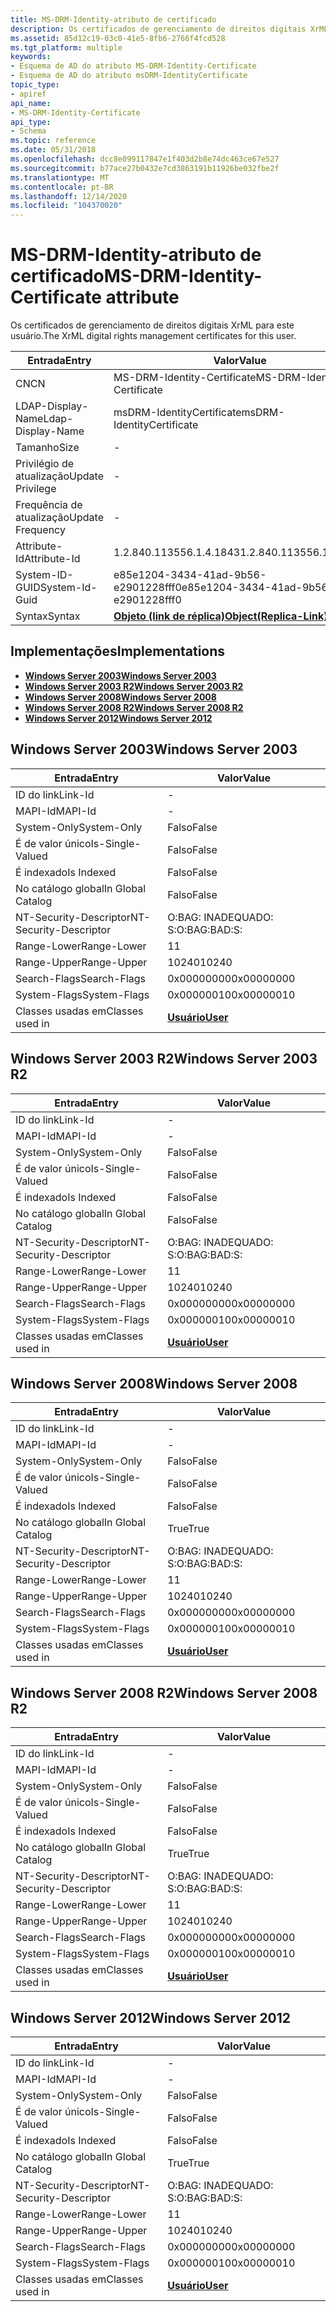 ```yaml
---
title: MS-DRM-Identity-atributo de certificado
description: Os certificados de gerenciamento de direitos digitais XrML para este usuário.
ms.assetid: 85d12c19-03c0-41e5-8fb6-2766f4fcd528
ms.tgt_platform: multiple
keywords:
- Esquema de AD do atributo MS-DRM-Identity-Certificate
- Esquema de AD do atributo msDRM-IdentityCertificate
topic_type:
- apiref
api_name:
- MS-DRM-Identity-Certificate
api_type:
- Schema
ms.topic: reference
ms.date: 05/31/2018
ms.openlocfilehash: dcc8e099117847e1f403d2b8e74dc463ce67e527
ms.sourcegitcommit: b77ace27b0432e7cd3863191b11926be032fbe2f
ms.translationtype: MT
ms.contentlocale: pt-BR
ms.lasthandoff: 12/14/2020
ms.locfileid: "104370020"
---
```

# <a name="ms-drm-identity-certificate-attribute"></a><span data-ttu-id="49f57-105">MS-DRM-Identity-atributo de certificado</span><span class="sxs-lookup"><span data-stu-id="49f57-105">MS-DRM-Identity-Certificate attribute</span></span>

<span data-ttu-id="49f57-106">Os certificados de gerenciamento de direitos digitais XrML para este usuário.</span><span class="sxs-lookup"><span data-stu-id="49f57-106">The XrML digital rights management certificates for this user.</span></span>



| <span data-ttu-id="49f57-107">Entrada</span><span class="sxs-lookup"><span data-stu-id="49f57-107">Entry</span></span> | <span data-ttu-id="49f57-108">Valor</span><span class="sxs-lookup"><span data-stu-id="49f57-108">Value</span></span> |
|-------------------|-------------------------------------------------------|
| <span data-ttu-id="49f57-109">CN</span><span class="sxs-lookup"><span data-stu-id="49f57-109">CN</span></span>                | <span data-ttu-id="49f57-110">MS-DRM-Identity-Certificate</span><span class="sxs-lookup"><span data-stu-id="49f57-110">MS-DRM-Identity-Certificate</span></span>                           |
| <span data-ttu-id="49f57-111">LDAP-Display-Name</span><span class="sxs-lookup"><span data-stu-id="49f57-111">Ldap-Display-Name</span></span> | <span data-ttu-id="49f57-112">msDRM-IdentityCertificate</span><span class="sxs-lookup"><span data-stu-id="49f57-112">msDRM-IdentityCertificate</span></span>                             |
| <span data-ttu-id="49f57-113">Tamanho</span><span class="sxs-lookup"><span data-stu-id="49f57-113">Size</span></span>              | \-                                                    |
| <span data-ttu-id="49f57-114">Privilégio de atualização</span><span class="sxs-lookup"><span data-stu-id="49f57-114">Update Privilege</span></span>  | \-                                                    |
| <span data-ttu-id="49f57-115">Frequência de atualização</span><span class="sxs-lookup"><span data-stu-id="49f57-115">Update Frequency</span></span>  | \-                                                    |
| <span data-ttu-id="49f57-116">Attribute-Id</span><span class="sxs-lookup"><span data-stu-id="49f57-116">Attribute-Id</span></span>      | <span data-ttu-id="49f57-117">1.2.840.113556.1.4.1843</span><span class="sxs-lookup"><span data-stu-id="49f57-117">1.2.840.113556.1.4.1843</span></span>                               |
| <span data-ttu-id="49f57-118">System-ID-GUID</span><span class="sxs-lookup"><span data-stu-id="49f57-118">System-Id-Guid</span></span>    | <span data-ttu-id="49f57-119">e85e1204-3434-41ad-9b56-e2901228fff0</span><span class="sxs-lookup"><span data-stu-id="49f57-119">e85e1204-3434-41ad-9b56-e2901228fff0</span></span>                  |
| <span data-ttu-id="49f57-120">Syntax</span><span class="sxs-lookup"><span data-stu-id="49f57-120">Syntax</span></span>            | [<span data-ttu-id="49f57-121">**Objeto (link de réplica)**</span><span class="sxs-lookup"><span data-stu-id="49f57-121">**Object(Replica-Link)**</span></span>](s-object-replica-link.md) |



## <a name="implementations"></a><span data-ttu-id="49f57-122">Implementações</span><span class="sxs-lookup"><span data-stu-id="49f57-122">Implementations</span></span>

-   [<span data-ttu-id="49f57-123">**Windows Server 2003**</span><span class="sxs-lookup"><span data-stu-id="49f57-123">**Windows Server 2003**</span></span>](#windows-server-2003)
-   [<span data-ttu-id="49f57-124">**Windows Server 2003 R2**</span><span class="sxs-lookup"><span data-stu-id="49f57-124">**Windows Server 2003 R2**</span></span>](#windows-server-2003-r2)
-   [<span data-ttu-id="49f57-125">**Windows Server 2008**</span><span class="sxs-lookup"><span data-stu-id="49f57-125">**Windows Server 2008**</span></span>](#windows-server-2008)
-   [<span data-ttu-id="49f57-126">**Windows Server 2008 R2**</span><span class="sxs-lookup"><span data-stu-id="49f57-126">**Windows Server 2008 R2**</span></span>](#windows-server-2008-r2)
-   [<span data-ttu-id="49f57-127">**Windows Server 2012**</span><span class="sxs-lookup"><span data-stu-id="49f57-127">**Windows Server 2012**</span></span>](#windows-server-2012)

## <a name="windows-server-2003"></a><span data-ttu-id="49f57-128">Windows Server 2003</span><span class="sxs-lookup"><span data-stu-id="49f57-128">Windows Server 2003</span></span>



| <span data-ttu-id="49f57-129">Entrada</span><span class="sxs-lookup"><span data-stu-id="49f57-129">Entry</span></span> | <span data-ttu-id="49f57-130">Valor</span><span class="sxs-lookup"><span data-stu-id="49f57-130">Value</span></span> |
|------------------------|-----------------------------------|
| <span data-ttu-id="49f57-131">ID do link</span><span class="sxs-lookup"><span data-stu-id="49f57-131">Link-Id</span></span>                | \-                                |
| <span data-ttu-id="49f57-132">MAPI-Id</span><span class="sxs-lookup"><span data-stu-id="49f57-132">MAPI-Id</span></span>                | \-                                |
| <span data-ttu-id="49f57-133">System-Only</span><span class="sxs-lookup"><span data-stu-id="49f57-133">System-Only</span></span>            | <span data-ttu-id="49f57-134">Falso</span><span class="sxs-lookup"><span data-stu-id="49f57-134">False</span></span>                             |
| <span data-ttu-id="49f57-135">É de valor único</span><span class="sxs-lookup"><span data-stu-id="49f57-135">Is-Single-Valued</span></span>       | <span data-ttu-id="49f57-136">Falso</span><span class="sxs-lookup"><span data-stu-id="49f57-136">False</span></span>                             |
| <span data-ttu-id="49f57-137">É indexado</span><span class="sxs-lookup"><span data-stu-id="49f57-137">Is Indexed</span></span>             | <span data-ttu-id="49f57-138">Falso</span><span class="sxs-lookup"><span data-stu-id="49f57-138">False</span></span>                             |
| <span data-ttu-id="49f57-139">No catálogo global</span><span class="sxs-lookup"><span data-stu-id="49f57-139">In Global Catalog</span></span>      | <span data-ttu-id="49f57-140">Falso</span><span class="sxs-lookup"><span data-stu-id="49f57-140">False</span></span>                             |
| <span data-ttu-id="49f57-141">NT-Security-Descriptor</span><span class="sxs-lookup"><span data-stu-id="49f57-141">NT-Security-Descriptor</span></span> | <span data-ttu-id="49f57-142">O:BAG: INADEQUADO: S:</span><span class="sxs-lookup"><span data-stu-id="49f57-142">O:BAG:BAD:S:</span></span>                      |
| <span data-ttu-id="49f57-143">Range-Lower</span><span class="sxs-lookup"><span data-stu-id="49f57-143">Range-Lower</span></span>            | <span data-ttu-id="49f57-144">1</span><span class="sxs-lookup"><span data-stu-id="49f57-144">1</span></span>                                 |
| <span data-ttu-id="49f57-145">Range-Upper</span><span class="sxs-lookup"><span data-stu-id="49f57-145">Range-Upper</span></span>            | <span data-ttu-id="49f57-146">10240</span><span class="sxs-lookup"><span data-stu-id="49f57-146">10240</span></span>                             |
| <span data-ttu-id="49f57-147">Search-Flags</span><span class="sxs-lookup"><span data-stu-id="49f57-147">Search-Flags</span></span>           | <span data-ttu-id="49f57-148">0x00000000</span><span class="sxs-lookup"><span data-stu-id="49f57-148">0x00000000</span></span>                        |
| <span data-ttu-id="49f57-149">System-Flags</span><span class="sxs-lookup"><span data-stu-id="49f57-149">System-Flags</span></span>           | <span data-ttu-id="49f57-150">0x00000010</span><span class="sxs-lookup"><span data-stu-id="49f57-150">0x00000010</span></span>                        |
| <span data-ttu-id="49f57-151">Classes usadas em</span><span class="sxs-lookup"><span data-stu-id="49f57-151">Classes used in</span></span>        | [<span data-ttu-id="49f57-152">**Usuário**</span><span class="sxs-lookup"><span data-stu-id="49f57-152">**User**</span></span>](c-user.md)<br/> |



## <a name="windows-server-2003-r2"></a><span data-ttu-id="49f57-153">Windows Server 2003 R2</span><span class="sxs-lookup"><span data-stu-id="49f57-153">Windows Server 2003 R2</span></span>



| <span data-ttu-id="49f57-154">Entrada</span><span class="sxs-lookup"><span data-stu-id="49f57-154">Entry</span></span> | <span data-ttu-id="49f57-155">Valor</span><span class="sxs-lookup"><span data-stu-id="49f57-155">Value</span></span> |
|------------------------|-----------------------------------|
| <span data-ttu-id="49f57-156">ID do link</span><span class="sxs-lookup"><span data-stu-id="49f57-156">Link-Id</span></span>                | \-                                |
| <span data-ttu-id="49f57-157">MAPI-Id</span><span class="sxs-lookup"><span data-stu-id="49f57-157">MAPI-Id</span></span>                | \-                                |
| <span data-ttu-id="49f57-158">System-Only</span><span class="sxs-lookup"><span data-stu-id="49f57-158">System-Only</span></span>            | <span data-ttu-id="49f57-159">Falso</span><span class="sxs-lookup"><span data-stu-id="49f57-159">False</span></span>                             |
| <span data-ttu-id="49f57-160">É de valor único</span><span class="sxs-lookup"><span data-stu-id="49f57-160">Is-Single-Valued</span></span>       | <span data-ttu-id="49f57-161">Falso</span><span class="sxs-lookup"><span data-stu-id="49f57-161">False</span></span>                             |
| <span data-ttu-id="49f57-162">É indexado</span><span class="sxs-lookup"><span data-stu-id="49f57-162">Is Indexed</span></span>             | <span data-ttu-id="49f57-163">Falso</span><span class="sxs-lookup"><span data-stu-id="49f57-163">False</span></span>                             |
| <span data-ttu-id="49f57-164">No catálogo global</span><span class="sxs-lookup"><span data-stu-id="49f57-164">In Global Catalog</span></span>      | <span data-ttu-id="49f57-165">Falso</span><span class="sxs-lookup"><span data-stu-id="49f57-165">False</span></span>                             |
| <span data-ttu-id="49f57-166">NT-Security-Descriptor</span><span class="sxs-lookup"><span data-stu-id="49f57-166">NT-Security-Descriptor</span></span> | <span data-ttu-id="49f57-167">O:BAG: INADEQUADO: S:</span><span class="sxs-lookup"><span data-stu-id="49f57-167">O:BAG:BAD:S:</span></span>                      |
| <span data-ttu-id="49f57-168">Range-Lower</span><span class="sxs-lookup"><span data-stu-id="49f57-168">Range-Lower</span></span>            | <span data-ttu-id="49f57-169">1</span><span class="sxs-lookup"><span data-stu-id="49f57-169">1</span></span>                                 |
| <span data-ttu-id="49f57-170">Range-Upper</span><span class="sxs-lookup"><span data-stu-id="49f57-170">Range-Upper</span></span>            | <span data-ttu-id="49f57-171">10240</span><span class="sxs-lookup"><span data-stu-id="49f57-171">10240</span></span>                             |
| <span data-ttu-id="49f57-172">Search-Flags</span><span class="sxs-lookup"><span data-stu-id="49f57-172">Search-Flags</span></span>           | <span data-ttu-id="49f57-173">0x00000000</span><span class="sxs-lookup"><span data-stu-id="49f57-173">0x00000000</span></span>                        |
| <span data-ttu-id="49f57-174">System-Flags</span><span class="sxs-lookup"><span data-stu-id="49f57-174">System-Flags</span></span>           | <span data-ttu-id="49f57-175">0x00000010</span><span class="sxs-lookup"><span data-stu-id="49f57-175">0x00000010</span></span>                        |
| <span data-ttu-id="49f57-176">Classes usadas em</span><span class="sxs-lookup"><span data-stu-id="49f57-176">Classes used in</span></span>        | [<span data-ttu-id="49f57-177">**Usuário**</span><span class="sxs-lookup"><span data-stu-id="49f57-177">**User**</span></span>](c-user.md)<br/> |



## <a name="windows-server-2008"></a><span data-ttu-id="49f57-178">Windows Server 2008</span><span class="sxs-lookup"><span data-stu-id="49f57-178">Windows Server 2008</span></span>



| <span data-ttu-id="49f57-179">Entrada</span><span class="sxs-lookup"><span data-stu-id="49f57-179">Entry</span></span> | <span data-ttu-id="49f57-180">Valor</span><span class="sxs-lookup"><span data-stu-id="49f57-180">Value</span></span> |
|------------------------|-----------------------------------|
| <span data-ttu-id="49f57-181">ID do link</span><span class="sxs-lookup"><span data-stu-id="49f57-181">Link-Id</span></span>                | \-                                |
| <span data-ttu-id="49f57-182">MAPI-Id</span><span class="sxs-lookup"><span data-stu-id="49f57-182">MAPI-Id</span></span>                | \-                                |
| <span data-ttu-id="49f57-183">System-Only</span><span class="sxs-lookup"><span data-stu-id="49f57-183">System-Only</span></span>            | <span data-ttu-id="49f57-184">Falso</span><span class="sxs-lookup"><span data-stu-id="49f57-184">False</span></span>                             |
| <span data-ttu-id="49f57-185">É de valor único</span><span class="sxs-lookup"><span data-stu-id="49f57-185">Is-Single-Valued</span></span>       | <span data-ttu-id="49f57-186">Falso</span><span class="sxs-lookup"><span data-stu-id="49f57-186">False</span></span>                             |
| <span data-ttu-id="49f57-187">É indexado</span><span class="sxs-lookup"><span data-stu-id="49f57-187">Is Indexed</span></span>             | <span data-ttu-id="49f57-188">Falso</span><span class="sxs-lookup"><span data-stu-id="49f57-188">False</span></span>                             |
| <span data-ttu-id="49f57-189">No catálogo global</span><span class="sxs-lookup"><span data-stu-id="49f57-189">In Global Catalog</span></span>      | <span data-ttu-id="49f57-190">True</span><span class="sxs-lookup"><span data-stu-id="49f57-190">True</span></span>                              |
| <span data-ttu-id="49f57-191">NT-Security-Descriptor</span><span class="sxs-lookup"><span data-stu-id="49f57-191">NT-Security-Descriptor</span></span> | <span data-ttu-id="49f57-192">O:BAG: INADEQUADO: S:</span><span class="sxs-lookup"><span data-stu-id="49f57-192">O:BAG:BAD:S:</span></span>                      |
| <span data-ttu-id="49f57-193">Range-Lower</span><span class="sxs-lookup"><span data-stu-id="49f57-193">Range-Lower</span></span>            | <span data-ttu-id="49f57-194">1</span><span class="sxs-lookup"><span data-stu-id="49f57-194">1</span></span>                                 |
| <span data-ttu-id="49f57-195">Range-Upper</span><span class="sxs-lookup"><span data-stu-id="49f57-195">Range-Upper</span></span>            | <span data-ttu-id="49f57-196">10240</span><span class="sxs-lookup"><span data-stu-id="49f57-196">10240</span></span>                             |
| <span data-ttu-id="49f57-197">Search-Flags</span><span class="sxs-lookup"><span data-stu-id="49f57-197">Search-Flags</span></span>           | <span data-ttu-id="49f57-198">0x00000000</span><span class="sxs-lookup"><span data-stu-id="49f57-198">0x00000000</span></span>                        |
| <span data-ttu-id="49f57-199">System-Flags</span><span class="sxs-lookup"><span data-stu-id="49f57-199">System-Flags</span></span>           | <span data-ttu-id="49f57-200">0x00000010</span><span class="sxs-lookup"><span data-stu-id="49f57-200">0x00000010</span></span>                        |
| <span data-ttu-id="49f57-201">Classes usadas em</span><span class="sxs-lookup"><span data-stu-id="49f57-201">Classes used in</span></span>        | [<span data-ttu-id="49f57-202">**Usuário**</span><span class="sxs-lookup"><span data-stu-id="49f57-202">**User**</span></span>](c-user.md)<br/> |



## <a name="windows-server-2008-r2"></a><span data-ttu-id="49f57-203">Windows Server 2008 R2</span><span class="sxs-lookup"><span data-stu-id="49f57-203">Windows Server 2008 R2</span></span>



| <span data-ttu-id="49f57-204">Entrada</span><span class="sxs-lookup"><span data-stu-id="49f57-204">Entry</span></span> | <span data-ttu-id="49f57-205">Valor</span><span class="sxs-lookup"><span data-stu-id="49f57-205">Value</span></span> |
|------------------------|-----------------------------------|
| <span data-ttu-id="49f57-206">ID do link</span><span class="sxs-lookup"><span data-stu-id="49f57-206">Link-Id</span></span>                | \-                                |
| <span data-ttu-id="49f57-207">MAPI-Id</span><span class="sxs-lookup"><span data-stu-id="49f57-207">MAPI-Id</span></span>                | \-                                |
| <span data-ttu-id="49f57-208">System-Only</span><span class="sxs-lookup"><span data-stu-id="49f57-208">System-Only</span></span>            | <span data-ttu-id="49f57-209">Falso</span><span class="sxs-lookup"><span data-stu-id="49f57-209">False</span></span>                             |
| <span data-ttu-id="49f57-210">É de valor único</span><span class="sxs-lookup"><span data-stu-id="49f57-210">Is-Single-Valued</span></span>       | <span data-ttu-id="49f57-211">Falso</span><span class="sxs-lookup"><span data-stu-id="49f57-211">False</span></span>                             |
| <span data-ttu-id="49f57-212">É indexado</span><span class="sxs-lookup"><span data-stu-id="49f57-212">Is Indexed</span></span>             | <span data-ttu-id="49f57-213">Falso</span><span class="sxs-lookup"><span data-stu-id="49f57-213">False</span></span>                             |
| <span data-ttu-id="49f57-214">No catálogo global</span><span class="sxs-lookup"><span data-stu-id="49f57-214">In Global Catalog</span></span>      | <span data-ttu-id="49f57-215">True</span><span class="sxs-lookup"><span data-stu-id="49f57-215">True</span></span>                              |
| <span data-ttu-id="49f57-216">NT-Security-Descriptor</span><span class="sxs-lookup"><span data-stu-id="49f57-216">NT-Security-Descriptor</span></span> | <span data-ttu-id="49f57-217">O:BAG: INADEQUADO: S:</span><span class="sxs-lookup"><span data-stu-id="49f57-217">O:BAG:BAD:S:</span></span>                      |
| <span data-ttu-id="49f57-218">Range-Lower</span><span class="sxs-lookup"><span data-stu-id="49f57-218">Range-Lower</span></span>            | <span data-ttu-id="49f57-219">1</span><span class="sxs-lookup"><span data-stu-id="49f57-219">1</span></span>                                 |
| <span data-ttu-id="49f57-220">Range-Upper</span><span class="sxs-lookup"><span data-stu-id="49f57-220">Range-Upper</span></span>            | <span data-ttu-id="49f57-221">10240</span><span class="sxs-lookup"><span data-stu-id="49f57-221">10240</span></span>                             |
| <span data-ttu-id="49f57-222">Search-Flags</span><span class="sxs-lookup"><span data-stu-id="49f57-222">Search-Flags</span></span>           | <span data-ttu-id="49f57-223">0x00000000</span><span class="sxs-lookup"><span data-stu-id="49f57-223">0x00000000</span></span>                        |
| <span data-ttu-id="49f57-224">System-Flags</span><span class="sxs-lookup"><span data-stu-id="49f57-224">System-Flags</span></span>           | <span data-ttu-id="49f57-225">0x00000010</span><span class="sxs-lookup"><span data-stu-id="49f57-225">0x00000010</span></span>                        |
| <span data-ttu-id="49f57-226">Classes usadas em</span><span class="sxs-lookup"><span data-stu-id="49f57-226">Classes used in</span></span>        | [<span data-ttu-id="49f57-227">**Usuário**</span><span class="sxs-lookup"><span data-stu-id="49f57-227">**User**</span></span>](c-user.md)<br/> |



## <a name="windows-server-2012"></a><span data-ttu-id="49f57-228">Windows Server 2012</span><span class="sxs-lookup"><span data-stu-id="49f57-228">Windows Server 2012</span></span>



| <span data-ttu-id="49f57-229">Entrada</span><span class="sxs-lookup"><span data-stu-id="49f57-229">Entry</span></span> | <span data-ttu-id="49f57-230">Valor</span><span class="sxs-lookup"><span data-stu-id="49f57-230">Value</span></span> |
|------------------------|-----------------------------------|
| <span data-ttu-id="49f57-231">ID do link</span><span class="sxs-lookup"><span data-stu-id="49f57-231">Link-Id</span></span>                | \-                                |
| <span data-ttu-id="49f57-232">MAPI-Id</span><span class="sxs-lookup"><span data-stu-id="49f57-232">MAPI-Id</span></span>                | \-                                |
| <span data-ttu-id="49f57-233">System-Only</span><span class="sxs-lookup"><span data-stu-id="49f57-233">System-Only</span></span>            | <span data-ttu-id="49f57-234">Falso</span><span class="sxs-lookup"><span data-stu-id="49f57-234">False</span></span>                             |
| <span data-ttu-id="49f57-235">É de valor único</span><span class="sxs-lookup"><span data-stu-id="49f57-235">Is-Single-Valued</span></span>       | <span data-ttu-id="49f57-236">Falso</span><span class="sxs-lookup"><span data-stu-id="49f57-236">False</span></span>                             |
| <span data-ttu-id="49f57-237">É indexado</span><span class="sxs-lookup"><span data-stu-id="49f57-237">Is Indexed</span></span>             | <span data-ttu-id="49f57-238">Falso</span><span class="sxs-lookup"><span data-stu-id="49f57-238">False</span></span>                             |
| <span data-ttu-id="49f57-239">No catálogo global</span><span class="sxs-lookup"><span data-stu-id="49f57-239">In Global Catalog</span></span>      | <span data-ttu-id="49f57-240">True</span><span class="sxs-lookup"><span data-stu-id="49f57-240">True</span></span>                              |
| <span data-ttu-id="49f57-241">NT-Security-Descriptor</span><span class="sxs-lookup"><span data-stu-id="49f57-241">NT-Security-Descriptor</span></span> | <span data-ttu-id="49f57-242">O:BAG: INADEQUADO: S:</span><span class="sxs-lookup"><span data-stu-id="49f57-242">O:BAG:BAD:S:</span></span>                      |
| <span data-ttu-id="49f57-243">Range-Lower</span><span class="sxs-lookup"><span data-stu-id="49f57-243">Range-Lower</span></span>            | <span data-ttu-id="49f57-244">1</span><span class="sxs-lookup"><span data-stu-id="49f57-244">1</span></span>                                 |
| <span data-ttu-id="49f57-245">Range-Upper</span><span class="sxs-lookup"><span data-stu-id="49f57-245">Range-Upper</span></span>            | <span data-ttu-id="49f57-246">10240</span><span class="sxs-lookup"><span data-stu-id="49f57-246">10240</span></span>                             |
| <span data-ttu-id="49f57-247">Search-Flags</span><span class="sxs-lookup"><span data-stu-id="49f57-247">Search-Flags</span></span>           | <span data-ttu-id="49f57-248">0x00000000</span><span class="sxs-lookup"><span data-stu-id="49f57-248">0x00000000</span></span>                        |
| <span data-ttu-id="49f57-249">System-Flags</span><span class="sxs-lookup"><span data-stu-id="49f57-249">System-Flags</span></span>           | <span data-ttu-id="49f57-250">0x00000010</span><span class="sxs-lookup"><span data-stu-id="49f57-250">0x00000010</span></span>                        |
| <span data-ttu-id="49f57-251">Classes usadas em</span><span class="sxs-lookup"><span data-stu-id="49f57-251">Classes used in</span></span>        | [<span data-ttu-id="49f57-252">**Usuário**</span><span class="sxs-lookup"><span data-stu-id="49f57-252">**User**</span></span>](c-user.md)<br/> |



 

 





